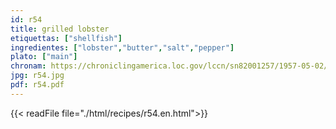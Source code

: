 ```yaml
---
id: r54
title: grilled lobster
etiquettas: ["shellfish"]
ingredientes: ["lobster","butter","salt","pepper"]
plato: ["main"]
chronam: https://chroniclingamerica.loc.gov/lccn/sn82001257/1957-05-02/ed-1/seq-5/
jpg: r54.jpg
pdf: r54.pdf
---
```


{{< readFile file="./html/recipes/r54.en.html">}}